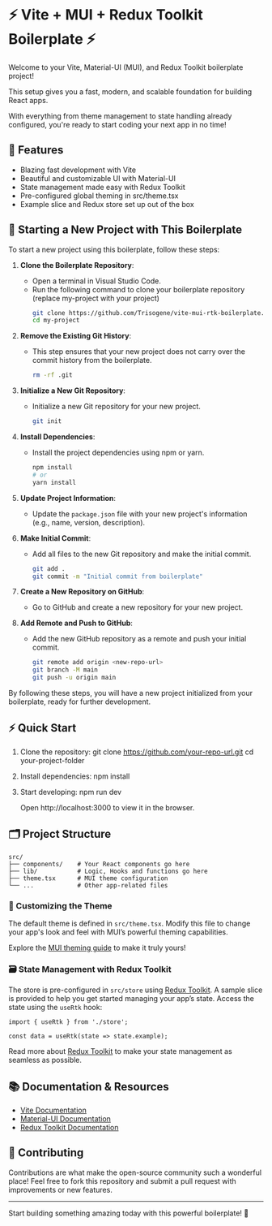 # ⚡ Vite + MUI + Redux Toolkit Boilerplate ⚡

Welcome to your Vite, Material-UI (MUI), and Redux Toolkit boilerplate project!

This setup gives you a fast, modern, and scalable foundation for building React apps.

With everything from theme management to state handling already configured, you're ready to start coding your next app in no time!

## 🚀 Features

- Blazing fast development with Vite
- Beautiful and customizable UI with Material-UI
- State management made easy with Redux Toolkit
- Pre-configured global theming in src/theme.tsx
- Example slice and Redux store set up out of the box

## 🚀 Starting a New Project with This Boilerplate

To start a new project using this boilerplate, follow these steps:

1. **Clone the Boilerplate Repository**:

   - Open a terminal in Visual Studio Code.
   - Run the following command to clone your boilerplate repository (replace my-project with your project)
     ```sh
     git clone https://github.com/Trisogene/vite-mui-rtk-boilerplate.git my-project
     cd my-project
     ```

2. **Remove the Existing Git History**:

   - This step ensures that your new project does not carry over the commit history from the boilerplate.
     ```sh
     rm -rf .git
     ```

3. **Initialize a New Git Repository**:

   - Initialize a new Git repository for your new project.
     ```sh
     git init
     ```

4. **Install Dependencies**:

   - Install the project dependencies using npm or yarn.
     ```sh
     npm install
     # or
     yarn install
     ```

5. **Update Project Information**:

   - Update the `package.json` file with your new project's information (e.g., name, version, description).

6. **Make Initial Commit**:

   - Add all files to the new Git repository and make the initial commit.
     ```sh
     git add .
     git commit -m "Initial commit from boilerplate"
     ```

7. **Create a New Repository on GitHub**:

   - Go to GitHub and create a new repository for your new project.

8. **Add Remote and Push to GitHub**:
   - Add the new GitHub repository as a remote and push your initial commit.
     ```sh
     git remote add origin <new-repo-url>
     git branch -M main
     git push -u origin main
     ```

By following these steps, you will have a new project initialized from your boilerplate, ready for further development.

## ⚡ Quick Start

1. Clone the repository:
   git clone https://github.com/your-repo-url.git
   cd your-project-folder

2. Install dependencies:
   npm install

3. Start developing:
   npm run dev

   Open http://localhost:3000 to view it in the browser.

## 🗂️ Project Structure

    src/
    ├── components/    # Your React components go here
    ├── lib/           # Logic, Hooks and functions go here
    ├── theme.tsx      # MUI theme configuration
    └── ...            # Other app-related files

### 🌈 Customizing the Theme

The default theme is defined in `src/theme.tsx`. Modify this file to change your app's look and feel with MUI’s powerful theming capabilities.

Explore the [MUI theming guide](https://mui.com/customization/theming/) to make it truly yours!

### 🗃️ State Management with Redux Toolkit

The store is pre-configured in `src/store` using [Redux Toolkit](https://redux-toolkit.js.org/). A sample slice is provided to help you get started managing your app’s state. Access the state using the `useRtk` hook:

    import { useRtk } from './store';

    const data = useRtk(state => state.example);

Read more about [Redux Toolkit](https://redux-toolkit.js.org/) to make your state management as seamless as possible.

## 📚 Documentation & Resources

- [Vite Documentation](https://vitejs.dev/guide/)
- [Material-UI Documentation](https://mui.com/getting-started/usage/)
- [Redux Toolkit Documentation](https://redux-toolkit.js.org/introduction/getting-started)

## 🤝 Contributing

Contributions are what make the open-source community such a wonderful place! Feel free to fork this repository and submit a pull request with improvements or new features.

---

Start building something amazing today with this powerful boilerplate! 🎉
